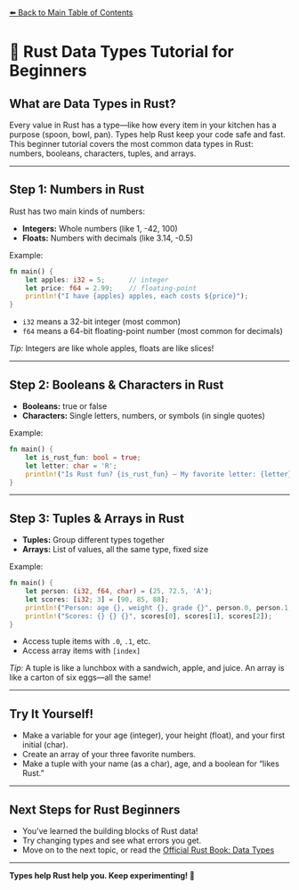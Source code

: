 <!--
Meta Description: Beginner's guide to data types in Rust. Learn about numbers, booleans, characters, tuples, and arrays in Rust. Step-by-step Rust data types tutorial for new Rustaceans.
-->
[⬅️ Back to Main Table of Contents](../README.md)

# 🔢 Rust Data Types Tutorial for Beginners

## What are Data Types in Rust?

Every value in Rust has a type—like how every item in your kitchen has a purpose (spoon, bowl, pan). Types help Rust keep your code safe and fast. This beginner tutorial covers the most common data types in Rust: numbers, booleans, characters, tuples, and arrays.

---

## Step 1: Numbers in Rust

Rust has two main kinds of numbers:
- **Integers:** Whole numbers (like 1, -42, 100)
- **Floats:** Numbers with decimals (like 3.14, -0.5)

Example:
```rust
fn main() {
    let apples: i32 = 5;      // integer
    let price: f64 = 2.99;    // floating-point
    println!("I have {apples} apples, each costs ${price}");
}
```
- `i32` means a 32-bit integer (most common)
- `f64` means a 64-bit floating-point number (most common for decimals)

*Tip:* Integers are like whole apples, floats are like slices!

---

## Step 2: Booleans & Characters in Rust

- **Booleans:** true or false
- **Characters:** Single letters, numbers, or symbols (in single quotes)

Example:
```rust
fn main() {
    let is_rust_fun: bool = true;
    let letter: char = 'R';
    println!("Is Rust fun? {is_rust_fun} — My favorite letter: {letter}");
}
```

---

## Step 3: Tuples & Arrays in Rust

- **Tuples:** Group different types together
- **Arrays:** List of values, all the same type, fixed size

Example:
```rust
fn main() {
    let person: (i32, f64, char) = (25, 72.5, 'A');
    let scores: [i32; 3] = [90, 85, 88];
    println!("Person: age {}, weight {}, grade {}", person.0, person.1, person.2);
    println!("Scores: {} {} {}", scores[0], scores[1], scores[2]);
}
```
- Access tuple items with `.0`, `.1`, etc.
- Access array items with `[index]`

*Tip:* A tuple is like a lunchbox with a sandwich, apple, and juice. An array is like a carton of six eggs—all the same!

---

## Try It Yourself!
- Make a variable for your age (integer), your height (float), and your first initial (char).
- Create an array of your three favorite numbers.
- Make a tuple with your name (as a char), age, and a boolean for “likes Rust.”

---

## Next Steps for Rust Beginners
- You’ve learned the building blocks of Rust data!
- Try changing types and see what errors you get.
- Move on to the next topic, or read the [Official Rust Book: Data Types](https://doc.rust-lang.org/book/ch03-02-data-types.html)

---

**Types help Rust help you. Keep experimenting! 🦀**
